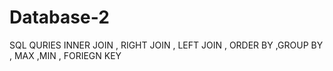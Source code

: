 # Database-2
SQL QURIES INNER JOIN , RIGHT JOIN , LEFT JOIN , ORDER BY ,GROUP BY , MAX ,MIN , FORIEGN KEY
